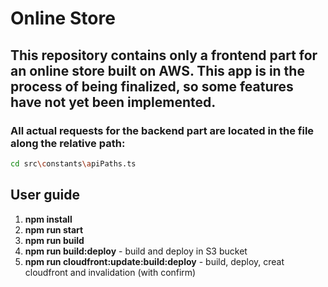 # Online Store

## This repository contains only a frontend part for an online store built on AWS. This app is in the process of being finalized, so some features have not yet been implemented.

### All actual requests for the backend part are located in the file along the relative path:
```bash
cd src\constants\apiPaths.ts
```

## User guide

1. **npm install**
2. **npm run start** 
3. **npm run build** 
4. **npm run build:deploy** - build and deploy in S3 bucket
5. **npm run cloudfront:update:build:deploy** - build, deploy, creat cloudfront and invalidation (with confirm)


